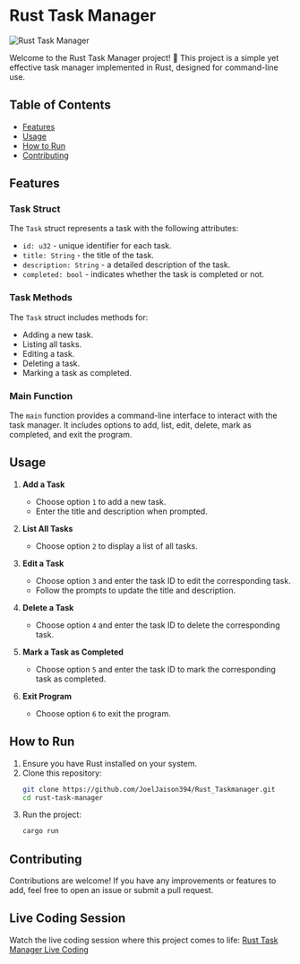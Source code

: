# Rust Task Manager
![Rust Task Manager](https://dev-to-uploads.s3.amazonaws.com/uploads/articles/j80rz0b0c27jwznokg6f.png)

Welcome to the Rust Task Manager project! 🚀 This project is a simple yet effective task manager implemented in Rust, designed for command-line use.

## Table of Contents
- [Features](#features)
- [Usage](#usage)
- [How to Run](#how-to-run)
- [Contributing](#contributing)

## Features

### Task Struct
The `Task` struct represents a task with the following attributes:
- `id: u32` - unique identifier for each task.
- `title: String` - the title of the task.
- `description: String` - a detailed description of the task.
- `completed: bool` - indicates whether the task is completed or not.

### Task Methods
The `Task` struct includes methods for:
- Adding a new task.
- Listing all tasks.
- Editing a task.
- Deleting a task.
- Marking a task as completed.

### Main Function
The `main` function provides a command-line interface to interact with the task manager. It includes options to add, list, edit, delete, mark as completed, and exit the program.

## Usage

1. **Add a Task**
    - Choose option `1` to add a new task.
    - Enter the title and description when prompted.

2. **List All Tasks**
    - Choose option `2` to display a list of all tasks.

3. **Edit a Task**
    - Choose option `3` and enter the task ID to edit the corresponding task.
    - Follow the prompts to update the title and description.

4. **Delete a Task**
    - Choose option `4` and enter the task ID to delete the corresponding task.

5. **Mark a Task as Completed**
    - Choose option `5` and enter the task ID to mark the corresponding task as completed.

6. **Exit Program**
    - Choose option `6` to exit the program.

## How to Run

1. Ensure you have Rust installed on your system.
2. Clone this repository:
    ```bash
    git clone https://github.com/JoelJaison394/Rust_Taskmanager.git
    cd rust-task-manager
    ```
3. Run the project:
    ```bash
    cargo run
    ```

## Contributing

Contributions are welcome! If you have any improvements or features to add, feel free to open an issue or submit a pull request. 

## Live Coding Session

Watch the live coding session where this project comes to life: [Rust Task Manager Live Coding](https://youtu.be/FfmfWk_kOA4)

